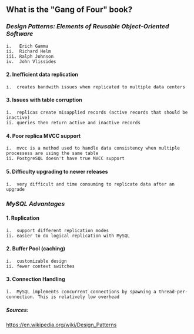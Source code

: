 ## What is the "Gang of Four" book?  


### *Design Patterns: Elements of Reusable Object-Oriented Software*  
	i.   Erich Gamma  
	ii.  Richard Helm  
	iii. Ralph Johnson  
	iv.  John Vlissides  

#### 2. Inefficient data replication  
	i.  creates bandwith issues when replicated to multiple data centers  

#### 3. Issues with table corruption  
	i.  replicas create misapplied records (active records that should be inactive)  
	ii. queries then return active and inactive records  

#### 4. Poor replica MVCC support  
	i.  mvcc is a method used to handle data consistency when multiple processess are using the same table  
	ii. PostgreSQL doesn't have true MVCC support  

#### 5. Difficulty upgrading to newer releases  
	i.  very difficult and time consuming to replicate data after an upgrade


### *MySQL Advantages*  

#### 1. Replication  
	i.  support different replication modes  
	ii. easier to do logical replication with MySQL  

#### 2. Buffer Pool (caching)  
	i.  customizable design  
	ii. fewer context switches  

#### 3. Connection Handling  
	i.  MySQL implements concurrent connections by spawning a thread-per-connection. This is relatively low overhead  


##### *Sources:*  
<https://en.wikipedia.org/wiki/Design_Patterns>  